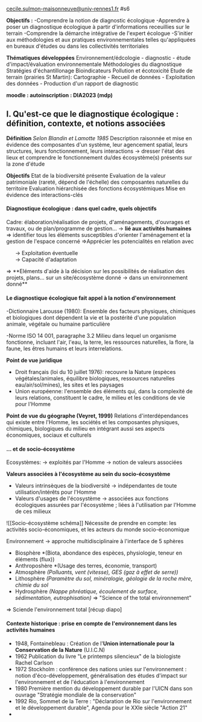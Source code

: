 cecile.sulmon-maisonneuve@univ-rennes1.fr 
#s6 

**Objectifs :**
-Comprendre la notion de diagnostic écologique
-Apprendre à poser un diagnostique écologique à partir d'informations receuillies sur le terrain
-Comprendre la démarche intégrative de l'expert écologue
-S'initier aux méthodologies et aux pratiques environnementales telles qu'appliquées en bureaux d'études ou dans les collectivités territoriales

**Thématiques développées**
Environnement/édcologie - diagnostic - étude d'impact/évaluation environnementale
Méthodologies du diagnostique
Stratégies d'échantillonage
Bioindicateurs
Pollution et écotoxicité
Etude de terrain (prairies St Martin): Cartographie - Recueil de données - Exploitation des données - Production d'un rapport de diagnostic

**moodle : autoinscription : DIA2023 (mdp)**


## I. Qu'est-ce que le diagnostique écologique : définition, contexte, et notions associées

**Définition**
*Selon Blandin et Lamotte 1985*
Description raisonnée et mise en évidence des composantes d'un système, leur agencement spatial, leurs structures, leurs fonctionnement, leurs interactions
-> dresser l'état des lieux et comprendre le fonctionnement du/des écosystème(s) présents sur la zone d'étude

**Objectifs**
Etat de la biodiversité présente
Evaluation de la valeur patrimoniale (rareté, dépend de l'échelle) des composantes naturelles du territoire
Evaluation hiérarchisée des fonctions écosystémiques
Mise en évidence des interactions-clés

#### Diagnostique écologique : dans quel cadre, quels objectifs ####

Cadre: élaboration/réalisation de projets, d'aménagements, d'ouvrages et travaux, ou de plan/programme de gestion... -> **lié aux activités humaines**
=> identifier tous les éléments susceptibles d'orienter l'aménagement et la gestion de l'espace concerné
=>Apprécier les potencialités en relation avec 
<ul>-> Exploitation éventuelle<br>
-> Capacité d'adaptation</ul>
=> **Eléments d'aide à la décision sur les possibilités de réalisation des projets, plans... sur un site/écosystème donné -> dans un environnement donné**

#### Le diagnostique écologique fait appel à la notion d'environnement ####

-Dictionnaire Larousse (1980):
Ensemble des facteurs physiques, chimiques et biologiques dont dépendent la vie et la postérité d'une population animale, végétale ou humaine particulière

-Norme ISO 14 001, paragraphe 3.2
Milieu dans lequel un organisme fonctionne, incluant l'air, l'eau, la terre, les ressources naturelles, la flore, la faune, les êtres humains et leurs interrelations.

**Point de vue juridique**
- Droit français (loi du 10 juillet 1976): recouvre la Nature (espèces végétales/animales, équilibre biologiques, ressources naturelles eau/air/sol/mines), les sites et les paysages
- Union européenne: l'ensemble des éléments qui, dans la complexité de leurs relations, constituent le cadre, le milieu et les conditions de vie pour l'Homme

**Point de vue du géographe (Veyret, 1999)**
Relations d'interdépendances qui existe entre l'Homme, les sociétés et les composantes physiques, chimiques, biologiques du milieu en intégrant aussi ses aspects économiques, sociaux et culturels

#### ... et de socio-écosystème ####

Ecosystèmes: 
-> exploités par l'Homme
-> notion de valeurs associées

**Valeurs associées à l'écosystème au sein du socio-écosystème**
- Valeurs intrinsèques de la biodiversité -> indépendantes de toute utilisation/intérêts pour l'Homme
- Valeurs d'usages de l'écosystème -> associées aux fonctions écologiques assurées par l'écosystème ; liées à l'utilisation par l'Homme de ces milieux

![[Socio-écosystème schéma]]
Nécessite de prendre en compte: les activités socio-économiques, et les acteurs du monde socio-économique

Environnement -> approche multidisciplinaire à l'interface de 5 sphères
- Biosphère *(Biota, abondance des espèces, physiologie, teneur en éléments (flux))
- Anthroposhère *(Usage des terres, économie, transport)
- Atmosphère *(Polluants, vent (vitesse), GES (gaz à effet de serre))*
- Lithosphère *(Paramètre du sol, minéralogie, géologie de la roche mère, chimie du sol*
- Hydrosphère *(Nappe phréatique, écoulement de surface, sédimentation, eutrophisation)*
=> "Science of the total environnement"

=> Sciende l'environnement total
[récup diapo]


#### Contexte historique : prise en compte de l'environnement dans les activités humaines

- 1948, Fontainebleau : Création de l'**Union internationale pour la Conservation de la Nature** (U.I.C.N)
- 1962 Publication du livre "Le printemps silencieux" de la biologiste Rachel Carlson
- 1972 Stockholm : conférence des nations unies sur l'environnement : notion d'éco-développement, généralisation des études d'impact sur l'environnement et de l'éducation à l'environnement
- 1980 Première mention du développement durable par l'UICN dans son ouvrage "Stratégie mondiale de la conservation"
- 1992 Rio, Sommet de la Terre : "Déclaration de Rio sur l'environnement et le développement durable", Agenda pour le XXIe siècle "Action 21"
- 